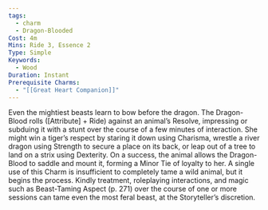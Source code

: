 ```yaml
---
tags:
  - charm
  - Dragon-Blooded
Cost: 4m
Mins: Ride 3, Essence 2
Type: Simple
Keywords:
  - Wood
Duration: Instant
Prerequisite Charms:
  - "[[Great Heart Companion]]"
---
```

Even the mightiest beasts learn to bow before the dragon. The Dragon-Blood rolls ([Attribute] + Ride) against an animal’s Resolve, impressing or subduing it with a stunt over the course of a few minutes of interaction. She might win a tiger’s respect by staring it down using Charisma, wrestle a river dragon using Strength to secure a place on its back, or leap out of a tree to land on a strix using Dexterity. On a success, the animal allows the Dragon-Blood to saddle and mount it, forming a Minor Tie of loyalty to her. A single use of this Charm is insufficient to completely tame a wild animal, but it begins the process. Kindly treatment, roleplaying interactions, and magic such as Beast-Taming Aspect (p. 271) over the course of one or more sessions can tame even the most feral beast, at the Storyteller’s discretion.